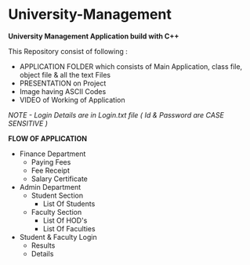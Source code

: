 # University-Management
<b>University Management Application build with C++</b>

This Repository consist of following :

-   APPLICATION FOLDER which consists of Main Application, class file, object file & all the text Files
-   PRESENTATION on Project
-   Image having ASCII Codes
-   VIDEO of Working of Application

<i>NOTE - Login Details are in Login.txt file ( Id & Password are CASE SENSITIVE )</i>

<b>FLOW OF APPLICATION</b>
-   Finance Department
    -   Paying Fees
    -   Fee Receipt
    -   Salary Certificate
-   Admin Department
    -   Student Section
        -   List Of Students
    -   Faculty Section
        -   List Of HOD's
        -   List Of Faculties
-   Student & Faculty Login
    -   Results
    -   Details
